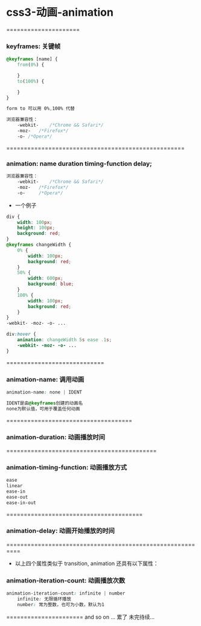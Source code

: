 # css3-动画-animation
=====================
### keyframes: 关键帧
```css
@keyframes [name] {
	from(0%) {

	}
	to(100%) {

	}
}

form to 可以用 0%,100% 代替

浏览器兼容性：
	-webkit-	/*Chrome && Safari*/
	-moz-	/*Firefox*/
 	-o-	/*Opera*/
```
===================================================
### animation: name duration timing-function delay;
```css
浏览器兼容性：
	-webkit- 	/*Chrome && Safari*/
	-moz- 	/*Firefox*/
 	-o-		/*Opera*/
```

* 一个例子
```css
div {
	width: 100px;
	height: 100px;
	background: red;
}
@keyframes changeWidth {
	0% {
		width: 100px;
		background: red;
	}
	50% {
		width: 600px;
		background: blue;
	}
	100% {
		width: 100px;
		background: red;
	}
}
-webkit- -moz- -o- ...

div:hover {
	animation: changeWidth 5s ease .1s;
	-webkit- -moz- -o- ...
}
```
============================
### animation-name: 调用动画
```css
animation-name: none | IDENT

IDENT是由@keyframes创建的动画名
none为默认值，可用于覆盖任何动画
```
====================================
### animation-duration: 动画播放时间
===========================================
### animation-timing-function: 动画播放方式
```css
ease
linear
ease-in
ease-out
ease-in-out
```
=======================================
### animation-delay: 动画开始播放的时间
==========================================================
* 以上四个属性类似于 transition, animation 还具有以下属性：

### animation-iteration-count: 动画播放次数
```css
animation-iteration-count: infinite | number
	infinite: 无限循环播放
	number: 常为整数，也可为小数，默认为1
```
======================
and so on ...
累了
未完待续...
